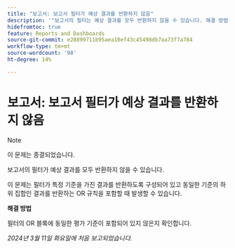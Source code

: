 ```yaml
---
title: "보고서: 보고서 필터가 예상 결과를 반환하지 않음"
description: '"보고서의 필터는 예상 결과를 모두 반환하지 않을 수 있습니다. 해결 방법을 사용할 수 있습니다.”'
hidefromtoc: true
feature: Reports and Dashboards
source-git-commit: e28899711b95aea10ef43c45498db7aa73f7a784
workflow-type: tm+mt
source-wordcount: '98'
ht-degree: 14%

---
```



# 보고서: 보고서 필터가 예상 결과를 반환하지 않음

>[!NOTE]
>
>이 문제는 종결되었습니다.

보고서의 필터가 예상 결과를 모두 반환하지 않을 수 있습니다.

이 문제는 필터가 특정 기준을 가진 결과를 반환하도록 구성되어 있고 동일한 기준의 하위 집합인 결과를 반환하는 OR 규칙을 포함할 때 발생할 수 있습니다.

**해결 방법**

필터의 OR 블록에 동일한 평가 기준이 포함되어 있지 않은지 확인합니다.

_2024년 3월 11일 화요일에 처음 보고되었습니다._
